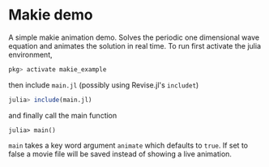 # Makie demo
A simple makie animation demo. Solves the periodic one dimensional wave equation and animates the solution in real time. To run first activate the julia environment,
```julia
pkg> activate makie_example
```
then include `main.jl` (possibly using Revise.jl's `includet`)
```julia
julia> include(main.jl)
```
and finally call the main function
```
julia> main()
```

`main` takes a key word argument `animate` which defaults to `true`. If set to false a movie file will be saved instead of showing a live animation.
